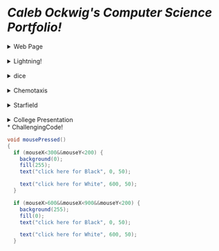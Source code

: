 # _Caleb Ockwig's Computer Science Portfolio!_
<details> 
  <summary>Web Page</summary> 
  <a href="https://ockwigc.github.io/OckwigWebPage2/">Link!</a>
  
  <h1> About the project </h1>
  <p> I enjoyed it. </p>
  </details>
  <br>

  <details> 
  <summary> Lightning!</summary>
  <a href="https://ockwigc.github.io/lightning2/">Link!</a>
  </details>
  <br>

  <details><summary> dice </summary>
  <a href="https://ockwigc.github.io/dice3/">Link!</a>
  </details>
  <br>

  <details> <summary> Chemotaxis </summary>
  <a href="https://ockwigc.github.io/chemotaxis4/">Link!</a>
  </details>
  <br>

  <details><summary> Starfield </summary>
  <a href="https://ockwigc.github.io/starfield5/">Link!</a>
  </details>  
  <br>

  <details> <summary> College Presentation </summary>
<a href="https://docs.google.com/presentation/d/e/2PACX-1vTOROAp5601MPr28pQ-yjpbVH7zN_lOFOv4SHpJflWcWFjNYG-UB2A5JB_5MDFEKUerzCmiDd7gl286/pub?start=false&loop=false&delayms=3000">Link!</a>
  </details>
* ChallengingCode!

```Java
void mousePressed()
{   
  if (mouseX<300&&mouseY<200) {
    background(0);
    fill(255);
    text("click here for Black", 0, 50);

    text("click here for White", 600, 50);
  }

  if (mouseX>600&&mouseX<900&&mouseY<200) {
    background(255);
    fill(0);
    text("click here for Black", 0, 50);

    text("click here for White", 600, 50);
  }
  ```
